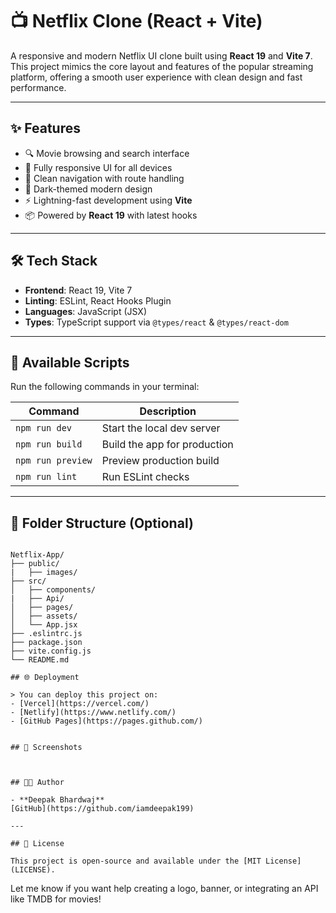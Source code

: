 
# 📺 Netflix Clone (React + Vite)

A responsive and modern Netflix UI clone built using **React 19** and **Vite 7**. This project mimics the core layout and features of the popular streaming platform, offering a smooth user experience with clean design and fast performance.

---

## ✨ Features

- 🔍 Movie browsing and search interface  
- 📱 Fully responsive UI for all devices  
- 🧭 Clean navigation with route handling  
- 🌙 Dark-themed modern design  
- ⚡️ Lightning-fast development using **Vite**  
- 📦 Powered by **React 19** with latest hooks

---

## 🛠 Tech Stack

- **Frontend**: React 19, Vite 7  
- **Linting**: ESLint, React Hooks Plugin  
- **Languages**: JavaScript (JSX)  
- **Types**: TypeScript support via `@types/react` & `@types/react-dom`

---

## 🚀 Available Scripts

Run the following commands in your terminal:

| Command           | Description                  |
|-------------------|------------------------------|
| `npm run dev`     | Start the local dev server   |
| `npm run build`   | Build the app for production |
| `npm run preview` | Preview production build     |
| `npm run lint`    | Run ESLint checks            |

---

## 📂 Folder Structure (Optional)

```

Netflix-App/
├── public/
|   ├── images/
├── src/
│   ├── components/
|   ├── Api/
│   ├── pages/
│   ├── assets/
│   └── App.jsx
├── .eslintrc.js
├── package.json
├── vite.config.js
└── README.md

## 🌐 Deployment

> You can deploy this project on:
- [Vercel](https://vercel.com/)
- [Netlify](https://www.netlify.com/)
- [GitHub Pages](https://pages.github.com/)


## 📸 Screenshots



## 🧑‍💻 Author

- **Deepak Bhardwaj**  
[GitHub](https://github.com/iamdeepak199)

---

## 📃 License

This project is open-source and available under the [MIT License](LICENSE).
```

Let me know if you want help creating a logo, banner, or integrating an API like TMDB for movies!
